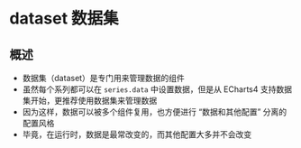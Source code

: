# dataset 数据集

## 概述

+ 数据集（dataset）是专门用来管理数据的组件
+ 虽然每个系列都可以在 `series.data` 中设置数据，但是从 ECharts4 支持数据集开始，更推荐使用数据集来管理数据
+ 因为这样，数据可以被多个组件复用，也方便进行 “数据和其他配置” 分离的配置风格
+ 毕竟，在运行时，数据是最常改变的，而其他配置大多并不会改变


